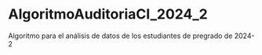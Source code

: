 # AlgoritmoAuditoriaCI_2024_2
Algoritmo para el análisis de datos de los estudiantes de pregrado de 2024-2
